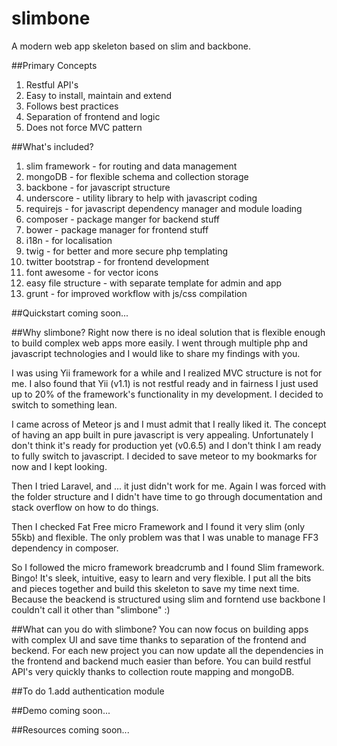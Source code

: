 slimbone
========

A modern web app skeleton based on slim and backbone.

##Primary Concepts
1. Restful API's
2. Easy to install, maintain and extend
3. Follows best practices
4. Separation of frontend and logic
5. Does not force MVC pattern

##What's included?
1. slim framework - for routing and data management
2. mongoDB - for flexible schema and collection storage 
3. backbone - for javascript structure 
4. underscore - utility library to help with javascript coding
5. requirejs - for javascript dependency manager and module loading
6. composer - package manger for backend stuff
7. bower - package manager for frontend stuff
8. i18n - for localisation
9. twig - for better and more secure php templating
10. twitter bootstrap - for frontend development
11. font awesome - for vector icons
12. easy file structure - with separate template for admin and app
13. grunt - for improved workflow with js/css compilation

##Quickstart
coming soon...

##Why slimbone?
Right now there is no ideal solution that is flexible enough to build complex web apps more easily.
I went through multiple php and javascript technologies and I would like to share my findings with you.

I was using Yii framework for a while and I realized MVC structure is not for me.
I also found that Yii (v1.1) is not restful ready and in fairness I just used up to 20% of the framework's functionality in my development.
I decided to switch to something lean.

I came across of Meteor js and I must admit that I really liked it. The concept of having an app built in pure javascript is very appealing. 
Unfortunately I don't think it's ready for production yet (v0.6.5) and I don't think I am ready to fully switch to javascript.
I decided to save meteor to my bookmarks for now and I kept looking.

Then I tried Laravel, and ... it just didn't work for me. Again I was forced with the folder structure and I didn't have time
to go through documentation and stack overflow on how to do things.

Then I checked Fat Free micro Framework and I found it very slim (only 55kb) and flexible. The only problem was that I was unable to manage FF3 dependency in composer. 

So I followed the micro framework breadcrumb and I found Slim framework. Bingo! It's sleek, intuitive, easy to learn and very flexible.
I put all the bits and pieces together and build this skeleton to save my time next time. 
Because the beackend is structured using slim and forntend use backbone I couldn't call it other than "slimbone" :)

##What can you do with slimbone?
You can now focus on building apps with complex UI and save time thanks to separation of the frontend and beckend. 
For each new project you can now update all the dependencies in the frontend and backend much easier than before.
You can build restful API's very quickly thanks to collection route mapping and mongoDB.

##To do 
1.add authentication module

##Demo
coming soon...

##Resources
coming soon...
